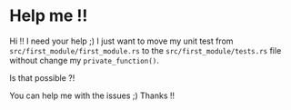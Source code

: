 # Help me !!

Hi !! I need your help ;)
I just want to move my unit test from `src/first_module/first_module.rs` to the `src/first_module/tests.rs` file without change my `private_function()`.

Is that possible ?!

You can help me with the issues ;)
Thanks !!
